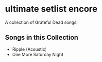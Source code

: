 # ultimate setlist encore

A collection of Grateful Dead songs.

## Songs in this Collection

- Ripple (Acoustic)
- One More Saturday Night
